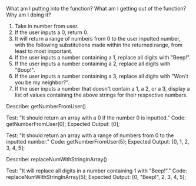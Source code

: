 What am I putting into the function?
What am I getting out of the function?
Why am I doing it?

1. Take in number from user.
2. If the user inputs a 0, return 0.
3. It will return a range of numbers from 0 to the user inputted number, with the following substitutions made within the returned range, from least to most important.
4. If the user inputs a number containing a 1, replace all digits with "Beep!".
5. If the user inputs a number containing a 2, replace all digits with "Boop!".
6. If the user inputs a number containing a 3, replace all digits with "Won't you be my neighbor?".
7. If the user inputs a number that doesn't contain a 1, a 2, or a 3, display a list of values containing the above strings for their respective numbers.

Describe: getNumberFromUser()

Test: "It should return an array with a 0 if the number 0 is inputted."
Code: getNumberFromUser(0);
Expected Output: [0];

Test: "It should return an array with a range of numbers from 0 to the inputted number."
Code: getNumberFromUser(5);
Expected Output: [0, 1, 2, 3, 4, 5];

Describe: replaceNumWithStringInArray()

Test: "It will replace all digits in a number containing 1 with "Beep!"."
Code: replaceNumWithStringInArray(5);
Expected Output: [0, "Beep!", 2, 3, 4, 5];



